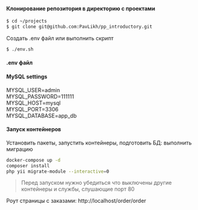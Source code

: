 
#### Клонирование репозитория в директорию с проектами

```bash
$ cd ~/projects
$ git clone git@github.com:PavLikh/pp_introductory.git
```

Создать .env файл или выполнить скрипт 

```bash
$ ./env.sh

```

####  .env файл

#### MySQL settings
MYSQL_USER=admin \
MYSQL_PASSWORD=111111 \
MYSQL_HOST=mysql \
MYSQL_PORT=3306 \
MYSQL_DATABASE=app_db

#### Запуск контейнеров
Установить пакеты,
запустить контейнеры,
подготовить БД:
выполнить миграцию

```bash
docker-compose up -d
composer install
php yii migrate-module --interactive=0

```

> Перед запуском нужно убедиться что выключены другие контейнеры и службы, слушающие порт 80

Роут страницы c заказами:
http://localhost/order/order